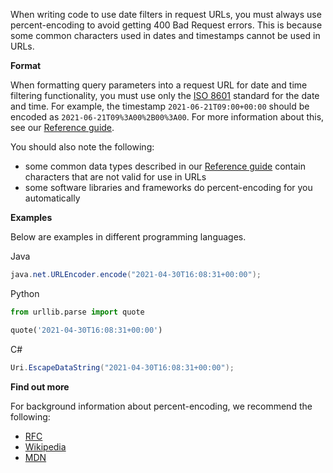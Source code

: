 When writing code to use date filters in request URLs, you must always use percent-encoding to avoid getting 400 Bad Request errors. This is because some common characters used in dates and timestamps cannot be used in URLs.

**Format**

When formatting query parameters into a request URL for date and time filtering functionality, you must use only the [ISO 8601](https://www.iso.org/iso-8601-date-and-time-format.html) standard for the date and time. For example, the timestamp `2021-06-21T09:00+00:00` should be encoded as `2021-06-21T09%3A00%2B00%3A00`. For more information about this, see our [Reference guide](/api-documentation/docs/reference-guide#common-data-types).

You should also note the following:

 - some common data types described in our [Reference guide](/api-documentation/docs/reference-guide#common-data-types) contain characters that are not valid for use in URLs
 - some software libraries and frameworks do percent-encoding for you automatically

**Examples**

Below are examples in different programming languages.

Java

```java
java.net.URLEncoder.encode("2021-04-30T16:08:31+00:00");
```

Python

```python
from urllib.parse import quote

quote('2021-04-30T16:08:31+00:00')
```

C#

```c#
Uri.EscapeDataString("2021-04-30T16:08:31+00:00");
```

**Find out more**

For background information about percent-encoding, we recommend the following:
 - [RFC](https://datatracker.ietf.org/doc/html/rfc3986)
 - [Wikipedia](https://en.wikipedia.org/wiki/Percent-encoding)
 - [MDN](https://developer.mozilla.org/en-US/docs/Glossary/percent-encoding)